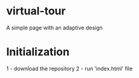 # virtual-tour

A simple page with an adaptive design

# Initialization

1 - download the repository
2 - run 'index.html' file

